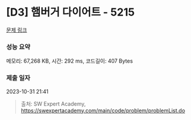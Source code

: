 # [D3] 햄버거 다이어트 - 5215 

[문제 링크](https://swexpertacademy.com/main/code/problem/problemDetail.do?contestProbId=AWT-lPB6dHUDFAVT) 

### 성능 요약

메모리: 67,268 KB, 시간: 292 ms, 코드길이: 407 Bytes

### 제출 일자

2023-10-31 21:41



> 출처: SW Expert Academy, https://swexpertacademy.com/main/code/problem/problemList.do